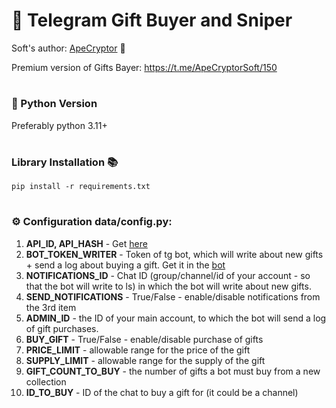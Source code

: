 # 🎁 Telegram Gift Buyer and Sniper

Soft's author: [ApeCryptor](https://t.me/+_xCNXumUNWJkYjAy "ApeCryptor") 🦧

Premium version of Gifts Bayer: https://t.me/ApeCryptorSoft/150
#

### 🐍 Python Version 
Preferably python 3.11+

#
### Library Installation 📚
`pip install -r requirements.txt` 

#
### ⚙️ Configuration data/config.py:
1. **API_ID, API_HASH** - Get [here](https://my.telegram.org/auth)
2. **BOT_TOKEN_WRITER** - Token of tg bot, which will write about new gifts + send a log about buying a gift. Get it in the [bot](http://t.me/BotFather)
3. **NOTIFICATIONS_ID** - Chat ID (group/channel/id of your account - so that the bot will write to ls) in which the bot will write about new gifts.
4. **SEND_NOTIFICATIONS** - True/False - enable/disable notifications from the 3rd item
5. **ADMIN_ID** - the ID of your main account, to which the bot will send a log of gift purchases.
6. **BUY_GIFT** - True/False - enable/disable purchase of gifts
7. **PRICE_LIMIT** - allowable range for the price of the gift
8. **SUPPLY_LIMIT** - allowable range for the supply of the gift
9. **GIFT_COUNT_TO_BUY** - the number of gifts a bot must buy from a new collection
10. **ID_TO_BUY** - ID of the chat to buy a gift for (it could be a channel)
